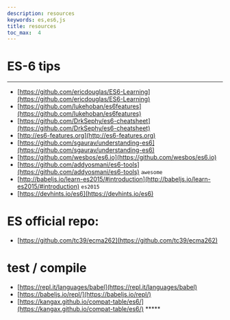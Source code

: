 ```yaml
---
description: resources
keywords: es,es6,js
title: resources
toc_max:  4
---
```



# ES-6 tips
---
* [https://github.com/ericdouglas/ES6-Learning](https://github.com/ericdouglas/ES6-Learning)
* [https://github.com/lukehoban/es6features](https://github.com/lukehoban/es6features)
* [https://github.com/DrkSephy/es6-cheatsheet](https://github.com/DrkSephy/es6-cheatsheet)
* [http://es6-features.org](http://es6-features.org)
* [https://github.com/sgaurav/understanding-es6](https://github.com/sgaurav/understanding-es6)
* [https://github.com/wesbos/es6.io](https://github.com/wesbos/es6.io)
* [https://github.com/addyosmani/es6-tools](https://github.com/addyosmani/es6-tools) `awesome`
* [http://babeljs.io/learn-es2015/#introduction](http://babeljs.io/learn-es2015/#introduction) `es2015`
* [https://devhints.io/es6](https://devhints.io/es6)

# ES official repo:

* [https://github.com/tc39/ecma262](https://github.com/tc39/ecma262)

# test / compile
* [https://repl.it/languages/babel](https://repl.it/languages/babel)
* [https://babeljs.io/repl/](https://babeljs.io/repl/)
* [https://kangax.github.io/compat-table/es6/](https://kangax.github.io/compat-table/es6/)  *****
